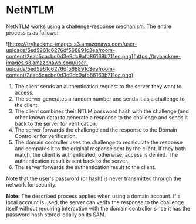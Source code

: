 # NetNTLM

NetNTLM works using a challenge-response mechanism. The entire process is as follows:

![https://tryhackme-images.s3.amazonaws.com/user-uploads/5ed5961c6276df568891c3ea/room-content/2eab5cacbd0d3e9dc9afb86169b711ec.png](https://tryhackme-images.s3.amazonaws.com/user-uploads/5ed5961c6276df568891c3ea/room-content/2eab5cacbd0d3e9dc9afb86169b711ec.png)

1. The client sends an authentication request to the server they want to access.
2. The server generates a random number and sends it as a challenge to the client.
3. The client combines their NTLM password hash with the challenge (and other known data) to generate a response to the challenge and sends it
back to the server for verification.
4. The server forwards the challenge and the response to the Domain Controller for verification.
5. The domain controller uses the challenge to recalculate the response and compares it to the original response sent by the client. If they
both match, the client is authenticated; otherwise, access is denied.
The authentication result is sent back to the server.
6. The server forwards the authentication result to the client.

Note that the user's password (or hash) is never transmitted through the network for security.

**Note:** The described process applies when using a 
domain account. If a local account is used, the server can verify the 
response to the challenge itself without requiring interaction with the 
domain controller since it has the password hash stored locally on its 
SAM.